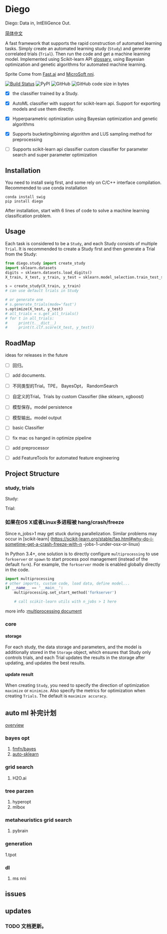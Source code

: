 
# Diego

Diego: Data in,  IntElliGence Out.

[简体中文](README_zh_CN.md)

A fast framework that supports the rapid construction of automated learning tasks. Simply create an automated learning study (`Study`) and generate correlated trials (`Trial`). Then run the code and get a machine learning model. Implemented using Scikit-learn API [glossary](https://scikit-learn.org/stable/glossary.html), using Bayesian optimization and genetic algorithms for automated machine learning.

Sprite Come from [Fast.ai](https://github.com/fastai/fastai) and [MicroSoft nni](https://github.com/Microsoft/nni).

[![Build Status](https://travis-ci.org/lai-bluejay/diego.svg?branch=master)](https://travis-ci.org/lai-bluejay/diego)
![PyPI](https://img.shields.io/pypi/v/diego.svg?style=flat)
![GitHub](https://img.shields.io/github/license/lai-bluejay/diego.svg)
![GitHub code size in bytes](https://img.shields.io/github/languages/code-size/lai-bluejay/diego.svg)

- [x] the classifier trained by a Study.
- [x] AutoML classifier with support for scikit-learn api. Support for exporting models and use them directly.
- [x] Hyperparametric optimization using Bayesian optimization and genetic algorithms
- [x] Supports bucketing/binning algorithm and LUS sampling method for preprocessing
- [ ] Supports scikit-learn api classifier custom classifier for parameter search and super parameter optimization


## Installation

You need to install swig first, and some rely on C/C++ interface compilation. Recommended to use conda installation

```shell
conda install swig
pip install diego
```

After installation, start with 6 lines of code to solve a machine learning classification problem.

## Usage

Each task is considered to be a `Study`, and each Study consists of multiple `Trial`.
It is recommended to create a Study first and then generate a Trial from the Study:

```python
from diego.study import create_study
import sklearn.datasets
digits = sklearn.datasets.load_digits()
X_train, X_test, y_train, y_test = sklearn.model_selection.train_test_split(digits.data, digits.target,train_size=0.75, test_size=0.25)

s = create_study(X_train, y_train)
# can use default trials in Study

# or generate one
# s.generate_trials(mode='fast')
s.optimize(X_test, y_test)
# all_trials = s.get_all_trials()
# for t in all_trials:
#     print(t.__dict__)
#     print(t.clf.score(X_test, y_test))

```

## RoadMap
ideas for releases in the future
- [ ] 回归。
- [ ] add documents.
- [ ] 不同类型的Trial。TPE， BayesOpt， RandomSearch
- [ ] 自定义的Trial。Trials by custom Classifier (like sklearn, xgboost)
- [ ] 模型保存。model persistence
- [ ] 模型输出。model output
- [ ] basic Classifier
- [ ] fix mac os hanged in optimize pipeline
- [ ] add preprocessor
- [ ] add FeatureTools for automated feature engineering


## 

## Project Structure

### study, trials
Study: 

Trial:

### 如果在OS X或者Linux多进程被 hang/crash/freeze

Since n_jobs>1 may get stuck during parallelization. Similar problems may occur in [scikit-learn] (https://scikit-learn.org/stable/faq.html#why-do-i-sometime-get-a-crash-freeze-with-n -jobs-1-under-osx-or-linux)

In Python 3.4+, one solution is to directly configure `multiprocessing` to use `forkserver` or `spawn` to start process pool management (instead of the default `fork`). For example, the `forkserver` mode is enabled globally directly in the code.

```python
import multiprocessing
# other imports, custom code, load data, define model...
if __name__ == '__main__':
    multiprocessing.set_start_method('forkserver')

    # call scikit-learn utils with n_jobs > 1 here
```

more info :[multiprocessing document](https://docs.python.org/3/library/multiprocessing.html#contexts-and-start-methods)

### core

#### storage

For each study, the data storage and parameters, and the model is additionally stored in the `Storage` object, which ensures that Study only controls trials, and each Trial updates the results in the storage after updating, and updates the best results.

#### update result

When creating `Study`, you need to specify the direction of optimization `maximize` or `minimize`. Also specify the metrics for optimization when creating `Trials`. The default is `maximize accuracy`.

## auto ml 补完计划

[overview](https://hackernoon.com/a-brief-overview-of-automatic-machine-learning-solutions-automl-2826c7807a2a)

### bayes opt

1. [fmfn/bayes](https://github.com/fmfn/BayesianOptimization)
2. [auto-sklearn](https://github.com/automl/auto-sklearn)

### grid search

1. H2O.ai

### tree parzen

1. hyperopt
2. mlbox

### metaheuristics grid search

1. pybrain

### generation

1.tpot

### dl

1. ms nni

## issues

## updates

### TODO 文档更新。

